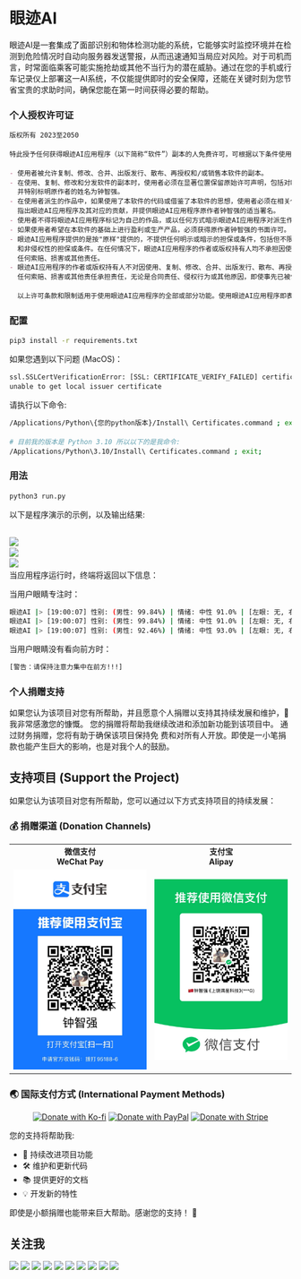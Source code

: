 # 眼迹AI
眼迹AI是一套集成了面部识别和物体检测功能的系统，它能够实时监控环境并在检测到危险情况时自动向服务器发送警报，从而迅速通知当局应对风险。对于司机而言，时常面临乘客可能实施抢劫或其他不当行为的潜在威胁。通过在您的手机或行车记录仪上部署这一AI系统，不仅能提供即时的安全保障，还能在关键时刻为您节省宝贵的求助时间，确保您能在第一时间获得必要的帮助。

### 个人授权许可证
```markdown
版权所有 2023至2050

特此授予任何获得眼迹AI应用程序（以下简称“软件”）副本的人免费许可，可根据以下条件使用软件：

- 使用者被允许复制、修改、合并、出版发行、散布、再授权和/或销售本软件的副本。
- 在使用、复制、修改和分发软件的副本时，使用者必须在显著位置保留原始许可声明，包括对眼迹AI应用程序的适当署名，
  并特别标明原作者的姓名为钟智强。
- 在使用者派生的作品中，如果使用了本软件的代码或借鉴了本软件的思想，使用者必须在相关代码、文档或其他材料中明确
  指出眼迹AI应用程序及其对应的贡献，并提供眼迹AI应用程序原作者钟智强的适当署名。
- 使用者不得将眼迹AI应用程序标记为自己的作品，或以任何方式暗示眼迹AI应用程序对派生作品的认可或支持。
- 如果使用者希望在本软件的基础上进行盈利或生产产品，必须获得原作者钟智强的书面许可。
- 眼迹AI应用程序提供的是按"原样"提供的，不提供任何明示或暗示的担保或条件，包括但不限于对适销性、特定用途适用性
  和非侵权性的担保或条件。在任何情况下，眼迹AI应用程序的作者或版权持有人均不承担因使用或无法使用本软件所引起的
  任何索赔、损害或其他责任。
- 眼迹AI应用程序的作者或版权持有人不对因使用、复制、修改、合并、出版发行、散布、再授权和/或销售本软件而产生的
  任何索赔、损害或其他责任承担责任，无论是合同责任、侵权行为或其他原因，即使事先已被告知发生此类损害的可能性。 
  
  以上许可条款和限制适用于使用眼迹AI应用程序的全部或部分功能。使用眼迹AI应用程序即表示接受本许可证的条款和条件。
```


### 配置
```bash
pip3 install -r requirements.txt
```

如果您遇到以下问题 (MacOS)：
```bash
ssl.SSLCertVerificationError: [SSL: CERTIFICATE_VERIFY_FAILED] certificate verify failed: 
unable to get local issuer certificate
```
请执行以下命令: 
```bash
/Applications/Python\{您的python版本}/Install\ Certificates.command ; exit;

# 目前我的版本是 Python 3.10 所以以下的是我命令:
/Applications/Python\3.10/Install\ Certificates.command ; exit;
```

### 用法

```bash
python3 run.py
```

以下是程序演示的示例，以及输出结果:

<br />
<img src="assets/截图/截屏2024-05-23 下午4.01.13.png" style="height: auto !important; width: auto !important;"> 
<br />
<img src="assets/截图/截屏2024-05-23 下午4.01.24.png" style="height: auto !important; width: auto !important;">
<br />
<img src="assets/截图/截屏2024-05-23 下午5.20.57.png" style="height: auto !important; width: auto !important;">

<br />
当应用程序运行时，终端将返回以下信息：

当用户眼睛专注时：
```bash
眼迹AI |> [19:00:07] 性别: (男性: 99.84%) | 情绪: 中性 91.0% | [左眼: 无, 右眼: 无] X: 589, Y: 212, W: 306, H: 306
眼迹AI |> [19:00:07] 性别: (男性: 99.84%) | 情绪: 中性 91.0% | [左眼: 无, 右眼: 无] X: 589, Y: 212, W: 306, H: 306
眼迹AI |> [19:00:07] 性别: (男性: 92.46%) | 情绪: 中性 93.0% | [左眼: 无, 右眼: 无] X: 574, Y: 219, W: 302, H: 302
```

当用户眼睛没有看向前方时：
```bash
[警告：请保持注意力集中在前方!!!] 
```

### 个人捐赠支持
如果您认为该项目对您有所帮助，并且愿意个人捐赠以支持其持续发展和维护，🥰我非常感激您的慷慨。
您的捐赠将帮助我继续改进和添加新功能到该项目中。 通过财务捐赠，您将有助于确保该项目保持免
费和对所有人开放。即使是一小笔捐款也能产生巨大的影响，也是对我个人的鼓励。

## 支持项目 (Support the Project)

如果您认为该项目对您有所帮助，您可以通过以下方式支持项目的持续发展：

### 💰 捐赠渠道 (Donation Channels)

<table>
  <tr>
    <td align="center"><strong>微信支付<br/>WeChat Pay</strong></td>
    <td align="center"><strong>支付宝<br/>Alipay</strong></td>
  </tr>
  <tr>
    <td><img src="https://github.com/ctkqiang/ctkqiang/blob/main/assets/IMG_9863.jpg?raw=true" width="250" /></td>
    <td><img src="https://github.com/ctkqiang/ctkqiang/blob/main/assets/IMG_9859.JPG?raw=true" width="250" /></td>
  </tr>
</table>

### 🌏 国际支付方式 (International Payment Methods)

<div align="center">
  
[![Donate with Ko-fi](https://img.shields.io/badge/Donate_with-Ko--fi-F16061?style=for-the-badge&logo=ko-fi&logoColor=white)](https://ko-fi.com/F1F5VCZJU)
[![Donate with PayPal](https://img.shields.io/badge/Donate_with-PayPal-00457C?style=for-the-badge&logo=paypal&logoColor=white)](https://www.paypal.com/paypalme/ctkqiang)
[![Donate with Stripe](https://img.shields.io/badge/Donate_with-Stripe-626CD9?style=for-the-badge&logo=Stripe&logoColor=white)](https://donate.stripe.com/00gg2nefu6TK1LqeUY)

</div>

您的支持将帮助我:

- 🚀 持续改进项目功能
- 🛠 维护和更新代码
- 📚 提供更好的文档
- 💡 开发新的特性

即使是小额捐赠也能带来巨大帮助。感谢您的支持！ 🙏


## 关注我
<a href="https://twitch.tv/ctkqiang"><img src="https://img.shields.io/badge/Twitch-9146FF?style=for-the-badge&logo=twitch&logoColor=white"></a> <a href="https://open.spotify.com/user/22sblyn4dsymya3xinw3umhai"><img src="https://img.shields.io/badge/Spotify-1ED760?&style=for-the-badge&logo=spotify&logoColor=white"></a> <a href="https://www.tiktok.com/@ctkqiang"><img src="https://img.shields.io/badge/TikTok-000000?style=for-the-badge&logo=tiktok&logoColor=white"></a> <a href="https://stackoverflow.com/users/10758321/%e9%92%9f%e6%99%ba%e5%bc%ba"><img src="https://img.shields.io/badge/Stack_Overflow-FE7A16?style=for-the-badge&logo=stack-overflow&logoColor=white"></a> <a href="https://www.facebook.com/JohnMelodyme/"><img src="https://img.shields.io/badge/Facebook-1877F2?style=for-the-badge&logo=facebook&logoColor=white"></a> <a href="https://github.com/ctkqiang"><img src="https://img.shields.io/badge/GitHub-100000?style=for-the-badge&logo=github&logoColor=white"></a> <a href="https://www.instagram.com/ctkqiang"><img src="https://img.shields.io/badge/Instagram-E4405F?style=for-the-badge&logo=instagram&logoColor=white"></a> <a href="https://www.linkedin.com/in/ctkqiang/"><img src="https://img.shields.io/badge/LinkedIn-0077B5?style=for-the-badge&logo=linkedin&logoColor=white"></a> <a href="https://linktr.ee/ctkqiang.official"><img src="https://img.shields.io/badge/linktree-39E09B?style=for-the-badge&logo=linktree&logoColor=white"></a> <a href="https://github.com/ctkqiang/ctkqiang/blob/main/assets/IMG_9245.JPG?raw=true"><img src="https://img.shields.io/badge/WeChat-07C160?style=for-the-badge&logo=wechat&logoColor=white"></a>
